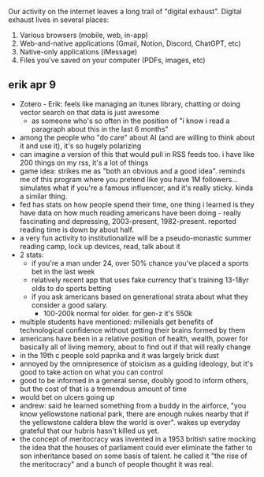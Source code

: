 Our activity on the internet leaves a long trail of "digital exhaust". Digital exhaust lives in several places:

1. Various browsers (mobile, web, in-app)
2. Web-and-native applications (Gmail, Notion, Discord, ChatGPT, etc)
3. Native-only applications (iMessage)
4. Files you've saved on your computer (PDFs, images, etc)

## erik apr 9

- Zotero - Erik: feels like managing an itunes library, chatting or doing vector search on that data is just awesome
  - as someone who's so often in the position of "i know i read a paragraph about this in the last 6 months"
- among the people who "do care" about AI (and are willing to think about it and use it), it's so hugely polarizing
- can imagine a version of this that would pull in RSS feeds too. i have like 200 things on my rss, it's a lot of things
- game idea: strikes me as "both an obvious and a good idea". reminds me of this program where you pretend like you have 1M followers... simulates what if you're a famous influencer, and it's really sticky. kinda a similar thing.
- fed has stats on how people spend their time, one thing i learned is they have data on how much reading americans have been doing - really fascinating and depressing, 2003-present, 1982-present. reported reading time is down by about half.
- a very fun activity to institutionalize will be a pseudo-monastic summer reading camp, lock up devices, read, talk about it
- 2 stats:
  - if you're a man under 24, over 50% chance you've placed a sports bet in the last week
  - relatively recent app that uses fake currency that's training 13-18yr olds to do sports betting
  - if you ask americans based on generational strata about what they consider a good salary.
    - 100-200k normal for older. for gen-z it's 550k
- multiple students have mentioned: millenials get benefits of technological confidence without getting their brains formed by them
- americans have been in a relative position of health, wealth, power for basically all of living memory, about to find out if that will really change
- in the 19th c people sold paprika and it was largely brick dust
- annoyed by the omnipresence of stoicism as a guiding ideology, but it's good to take action on what you can control
- good to be informed in a general sense, doubly good to inform others, but the cost of that is a tremendous amount of time
- would bet on ulcers going up
- andrew: said he learned something from a buddy in the airforce, "you know yellowstone national park, there are enough nukes nearby that if the yellowstone caldera blew the world is over". wakes up everyday grateful that our hubris hasn't killed us yet.
- the concept of meritocracy was invented in a 1953 british satire mocking the idea that the houses of parliament could ever eliminate the father to son inheritance based on some basis of talent. he called it "the rise of the meritocracy" and a bunch of people thought it was real.
